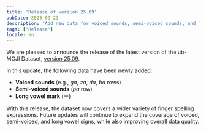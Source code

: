 ```yaml
---
title: 'Release of version 25.09'
pubDate: 2025-09-23
description: 'Add new data for voiced sounds, semi-voiced sounds, and long vowels'
tags: ["Release"]
locale: en
---
```


We are pleased to announce the release of the latest version of the ub-MOJI Dataset, [version 25.09](https://huggingface.co/datasets/kanglabs/ub-MOJI/tree/v25.09).

In this update, the following data have been newly added:

* **Voiced sounds** (e.g., *ga*, *za*, *da*, *ba* rows)
* **Semi-voiced sounds** (*pa* row)
* **Long vowel mark** (ー)

With this release, the dataset now covers a wider variety of finger spelling expressions.
Future updates will continue to expand the coverage of voiced, semi-voiced, and long vowel signs, while also improving overall data quality.